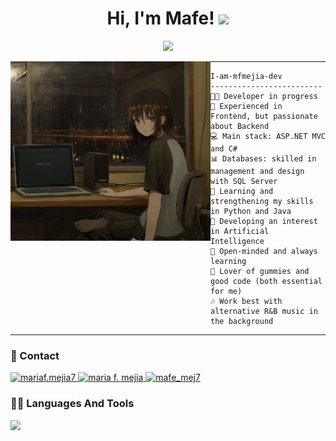 <h1 align="center">
Hi, I'm Mafe!
  <img src="https://media.giphy.com/media/hvRJCLFzcasrR4ia7z/giphy.gif" width="30"></h1>

<!-- Typing SVG by DenverCoder1 - https://github.com/DenverCoder1/readme-typing-svg -->
<p align="center">
  <a href="https://github.com/DenverCoder1/readme-typing-svg"><img src="https://readme-typing-svg.herokuapp.com?lines=Backend-Focused+Developer;C%23%20|%20Python%20|%20Java%20;Always%20Learning%20New%20Things&center=true&width=380&height=45"></a>
</p>

<img align="left" src="https://github.com/I-am-vishalmaurya/I-am-vishalmaurya/blob/main/cropped_image.png" alt="Unfortunately I didn't find the author of the pic, feel to open a pull request if found" width="320" />
<hr>

```
I-am-mfmejia-dev
-------------------------
👩‍💻 Developer in progress
💼 Experienced in Frontend, but passionate about Backend
💻 Main stack: ASP.NET MVC and C#
📊 Databases: skilled in management and design with SQL Server
🚀 Learning and strengthening my skills in Python and Java
🧠 Developing an interest in Artificial Intelligence
🌱 Open-minded and always learning
🍬 Lover of gummies and good code (both essential for me)
🎶 Work best with alternative R&B music in the background
```
<hr>


### 📱 Contact
<p>
  <a href="mailto:mariaf.mejia7@gmail.com">
    <img alt="mariaf.mejia7" src="https://img.shields.io/badge/mariaf.mejia7-D14836?style=for-the-badge&logo=gmail&logoColor=white">
  </a>
  <a href="https://www.linkedin.com/in/maria-f-mejia-159040338">
    <img alt="maria f. mejia" src="https://img.shields.io/badge/maria%20f.%20mejia-0A66C2?style=for-the-badge&logo=linkedin&logoColor=white">
</a>
  <a href="https://www.instagram.com/mafe_mej7">
    <img alt="mafe_mej7" src="https://img.shields.io/badge/mafemej7-E4405F?style=for-the-badge&logo=instagram&logoColor=white">
</a>
</p>

### 👨‍💻 Languages And Tools


<p>
  <a href="https://skillicons.dev">
    <img src="https://skillicons.dev/icons?i=cs,java,python,html,css,js,mysql,dotnet,git" />
  </a>
</p>
